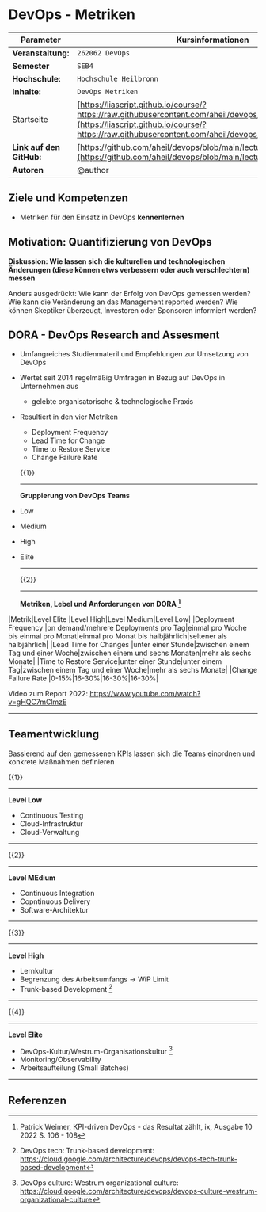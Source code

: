 <!--

author:   Andreas Heil

email:    andreas.heil@hs-heilbronn.de

version:  0.1

language: de

narrator: DE German Male

tags: devops, lecture, vorlesung, metriken
comment:  

-->


# DevOps - Metriken

<!-- data-type="none" -->
| Parameter | Kursinformationen |
| --- | --- |
| **Veranstaltung:** | `262062 DevOps`|
| **Semester** | `SEB4` |
| **Hochschule:** | `Hochschule Heilbronn` |
| **Inhalte:** | `DevOps Metriken` |
| Startseite | [https://liascript.github.io/course/?https://raw.githubusercontent.com/aheil/devops/master/README.md#1](https://liascript.github.io/course/?https://raw.githubusercontent.com/aheil/devops/master/README.md#1) | 
| **Link auf den GitHub:** | [https://github.com/aheil/devops/blob/main/lectures/09_metriken.md](https://github.com/aheil/devops/blob/main/lectures/09_mwtriken.md) |
| **Autoren** | @author |

## Ziele und Kompetenzen 

- Metriken für den Einsatz in DevOps **kennenlernen** 

## Motivation: Quantifizierung von DevOps

**Diskussion: Wie lassen sich die kulturellen und technologischen Änderungen (diese können etws verbessern oder auch verschlechtern) messen**

Anders ausgedrückt: Wie  kann der Erfolg von DevOps gemessen werden? Wie kann die Veränderung an das Management reported werden? Wie können Skeptiker überzeugt, Investoren oder Sponsoren informiert werden?

## DORA - DevOps Research and Assesment 

- Umfangreiches Studienmateril und Empfehlungen zur Umsetzung von DevOps 
- Wertet seit 2014 regelmäßig Umfragen in Bezug auf DevOps in Unternehmen aus 

  - gelebte organisatorische & technologische Praxis  

- Resultiert in den vier Metriken 

  - Deployment Frequency 
  - Lead Time for Change 
  - Time to Restore Service 
  - Change Failure Rate

  {{1}}
	************************************

  **Gruppierung von DevOps Teams**

- Low 
- Medium 
- High 
- Elite 

	************************************


  {{2}}
	************************************
	
  **Metriken, Lebel und Anforderungen von DORA [^1]**

|Metrik|Level Elite     |Level High|Level Medium|Level Low|
|Deployment Frequency   |on demand/mehrere Deployments pro Tag|einmal pro Woche bis einmal pro Monat|einmal pro Monat bis halbjährlich|seltener als halbjährlich|
|Lead Time for Changes  |unter einer Stunde|zwischen einem Tag und einer Woche|zwischen einem und sechs Monaten|mehr als sechs Monate|
|Time to Restore Service|unter einer Stunde|unter einem Tag|zwischen einem Tag und einer Woche|mehr als sechs Monate|
|Change Failure Rate    |0-15%|16-30%|16-30%|16-30%|

Video zum Report 2022: https://www.youtube.com/watch?v=gHQC7mClmzE

  ************************************

## Teamentwicklung 

Bassierend auf den gemessenen KPIs lassen sich die Teams einordnen und konkrete Maßnahmen definieren

{{1}}
************************************

**Level Low**

- Continuous Testing 
- Cloud-Infrastruktur
- Cloud-Verwaltung

************************************

{{2}}
************************************

**Level MEdium**

- Continuous Integration
- Copntinuous Delivery
- Software-Architektur 

************************************

{{3}}
************************************

**Level High**

- Lernkultur
- Begrenzung des Arbeitsumfangs -> WiP Limit
- Trunk-based Development [^2]

************************************

{{4}}
************************************

**Level Elite**

- DevOps-Kultur/Westrum-Organisationskultur [^3]
- Monitoring/Observability 
- Arbeitsaufteilung (Small Batches)

************************************




## Referenzen 

[^1]: Patrick Weimer, KPI-driven DevOps - das Resultat zählt, ix, Ausgabe 10 2022 S. 106 - 108  
[^2]: DevOps tech: Trunk-based development: https://cloud.google.com/architecture/devops/devops-tech-trunk-based-development  
[^3]: DevOps culture: Westrum organizational culture: https://cloud.google.com/architecture/devops/devops-culture-westrum-organizational-culture  
[^4]: Dave Farley, Did Microservices Break DORA?, https://www.youtube.com/watch?v=gHQC7mClmzE
